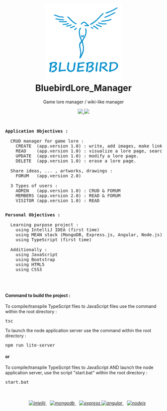 <h1 align="center">
    <br>
      <a href="https://raw.githubusercontent.com/Siliver4/BluebirdLore_Manager/master/assets/img/bluebird_logo.png">
        <img src="assets/img/bluebird_logo.png" alt="BluebirdLore_Manager_logo" width="247">
      </a>
    <br>
      BluebirdLore_Manager
    <br>
</h1>

<p align="center">
    Game lore manager / wiki-like manager
</p>

<p align="center">
  <a href="https://github.com/Siliver4/BluebirdLore_Manager/releases">
    <img src="https://img.shields.io/github/release/Siliver4/BluebirdLore_Manager.svg">
  </a>
  <a href="https://github.com/Siliver4/BluebirdLore_Manager/issues?q=is%3Aissue+is%3Aclosed">
      <img src="https://img.shields.io/github/issues-closed-raw/Siliver4/BluebirdLore_Manager.svg">
  </a>
</p>

<br>
    
<pre>
<b>Application Objectives :</b>

  CRUD manager for game lore :
    CREATE  (app.version 1.0) : write, add images, make links to a lore page.
    READ    (app.version 1.0) : visualize a lore page, search & sort by area/.../name/gender.
    UPDATE  (app.version 1.0) : modify a lore page.
    DELETE  (app.version 1.0) : erase a lore page.
  
  Share ideas, ... , artworks, drawings :
    FORUM   (app.version 2.0)

  3 Types of users :
    ADMIN   (app.version 1.0) : CRUD & FORUM
    MEMBERS (app.version 2.0) : READ & FORUM
    VISITOR (app.version 1.0) : READ

</pre>

<pre>
<b>Personal Objectives :</b>

  Learning purpose project :
    using IntelliJ IDEA (first time)
    using MEAN stack (MongoDB, Express.js, Angular, Node.js) (all four are first time)
    using TypeScript (first time)

  Additionally :
    using JavaScript
    using Bootstrap
    using HTML5
    using CSS3
    
</pre>

</br>

<h4>Command to build the project :</h4>
<p>To compile/transpile TypeScript files to JavaScript files use the command within the root directory :</p>
<pre>tsc</pre>

<p>To launch the node application server use the command within the root directory :</p>
<pre>npm run lite-server</pre>
 
 <h4>or</h4>
 
<p>To compile/transpile TypeScript files to JavaScript AND launch the node application server, use the script "start.bat" within the root directory :</p>
 <pre>start.bat</pre>

</br>

<h6 align="center">
    <ul>
        <a href="https://en.wikipedia.org/wiki/IntelliJ_IDEA">
            <img src="https://upload.wikimedia.org/wikipedia/commons/thumb/d/d5/IntelliJ_IDEA_Logo.svg/220px-IntelliJ_IDEA_Logo.svg.png" alt="intellij" height="71">
        </a>
        &ensp;
        <a href="https://en.wikipedia.org/wiki/MongoDB">
            <img src="https://upload.wikimedia.org/wikipedia/en/thumb/4/45/MongoDB-Logo.svg/250px-MongoDB-Logo.svg.png" alt="mongodb" height="60">
        </a>
        &ensp;
        <a href="https://en.wikipedia.org/wiki/Express.js">
            <img src="https://upload.wikimedia.org/wikipedia/commons/thumb/6/64/Expressjs.png/220px-Expressjs.png" alt="express" height="47">
        </a>
        <a href="https://en.wikipedia.org/wiki/Angular_(application_platform)">
            <img src="https://angular.io/assets/images/logos/angular/shield-large.svg" alt="angular" height="81">
        </a>
        &ensp;
        <a href="https://en.wikipedia.org/wiki/Node.js">
            <img src="https://upload.wikimedia.org/wikipedia/commons/thumb/d/d9/Node.js_logo.svg/220px-Node.js_logo.svg.png" alt="nodejs" 
            height="72">
        </a>
    </ul>
</h6>
